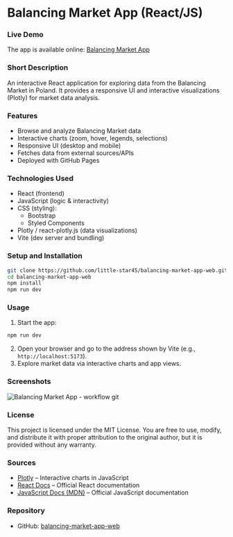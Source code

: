 # Balancing Market App (React/JS)

### Live Demo
The app is available online: [Balancing Market App](https://little-star45.github.io/balancing-market-app-web)

### Short Description
An interactive React application for exploring data from the Balancing Market in Poland. It provides a responsive UI and interactive visualizations (Plotly) for market data analysis.

### Features
- Browse and analyze Balancing Market data
- Interactive charts (zoom, hover, legends, selections)
- Responsive UI (desktop and mobile)
- Fetches data from external sources/APIs
- Deployed with GitHub Pages

### Technologies Used
- React (frontend)
- JavaScript (logic & interactivity)
- CSS (styling):
    - Bootstrap
    - Styled Components
- Plotly / react-plotly.js (data visualizations)
- Vite (dev server and bundling)

### Setup and Installation
```bash
git clone https://github.com/little-star45/balancing-market-app-web.git
cd balancing-market-app-web
npm install
npm run dev
```

### Usage
1. Start the app:
```bash
npm run dev
```
2. Open your browser and go to the address shown by Vite (e.g., `http://localhost:5173`).
3. Explore market data via interactive charts and app views.

### Screenshots
<img 
src="/content/projects/balancing-market/workflow-demo.gif" 
alt="Balancing Market App - workflow git" 
class="w-full max-w-full mx-auto border-2 border-gray-600 rounded-lg"
/>

### License
This project is licensed under the MIT License. You are free to use, modify, and distribute it with proper attribution to the original author, but it is provided without any warranty.

### Sources
- [Plotly](https://plotly.com/javascript/) – Interactive charts in JavaScript
- [React Docs](https://react.dev/) – Official React documentation
- [JavaScript Docs (MDN)](https://developer.mozilla.org/en-US/docs/Web/JavaScript) – Official JavaScript documentation

### Repository
- GitHub: [balancing-market-app-web](https://github.com/little-star45/balancing-market-app-web)